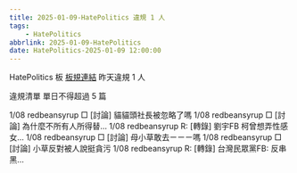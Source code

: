 ```yaml
---
title: 2025-01-09-HatePolitics 違規 1 人
tags:
    - HatePolitics
abbrlink: 2025-01-09-HatePolitics
date: HatePolitics-2025-01-09 12:00:00
---
```

HatePolitics 板 [板規連結](https://www.ptt.cc/bbs/HatePolitics/M.1617115262.A.D60.html)
昨天違規 1 人
<!-- more -->

違規清單
單日不得超過 5 篇

1/08 redbeansyrup □ [討論] 貓貓頭社長被忽略了嗎
1/08 redbeansyrup □ [討論] 為什麼不所有人所得替…
1/08 redbeansyrup R: [轉錄] 劉宇FB 柯曾想弄性感女…
1/08 redbeansyrup □ [討論] 母小草敢去ㄧㄧㄧ嗎
1/08 redbeansyrup □ [討論] 小草反對被人說挺貪污
1/08 redbeansyrup R: [轉錄] 台灣民眾黨FB: 反串黑…